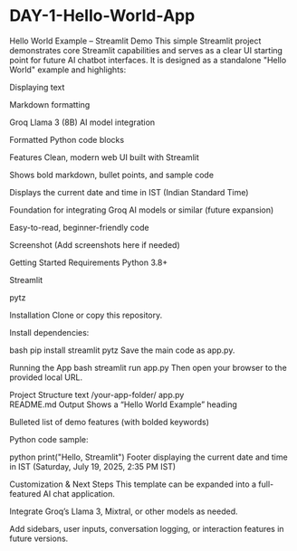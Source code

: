 # DAY-1-Hello-World-App
Hello World Example – Streamlit Demo
This simple Streamlit project demonstrates core Streamlit capabilities and serves as a clear UI starting point for future AI chatbot interfaces.
It is designed as a standalone "Hello World" example and highlights:

Displaying text

Markdown formatting

Groq Llama 3 (8B) AI model integration

Formatted Python code blocks

Features
Clean, modern web UI built with Streamlit

Shows bold markdown, bullet points, and sample code

Displays the current date and time in IST (Indian Standard Time)

Foundation for integrating Groq AI models or similar (future expansion)

Easy-to-read, beginner-friendly code

Screenshot
(Add screenshots here if needed)

Getting Started
Requirements
Python 3.8+

Streamlit

pytz

Installation
Clone or copy this repository.

Install dependencies:

bash
pip install streamlit pytz
Save the main code as app.py.

Running the App
bash
streamlit run app.py
Then open your browser to the provided local URL.

Project Structure
text
/your-app-folder/
    app.py  
    README.md
Output
Shows a “Hello World Example” heading

Bulleted list of demo features (with bolded keywords)

Python code sample:

python
print("Hello, Streamlit")
Footer displaying the current date and time in IST (Saturday, July 19, 2025, 2:35 PM IST)

Customization & Next Steps
This template can be expanded into a full-featured AI chat application.

Integrate Groq’s Llama 3, Mixtral, or other models as needed.

Add sidebars, user inputs, conversation logging, or interaction features in future versions.
